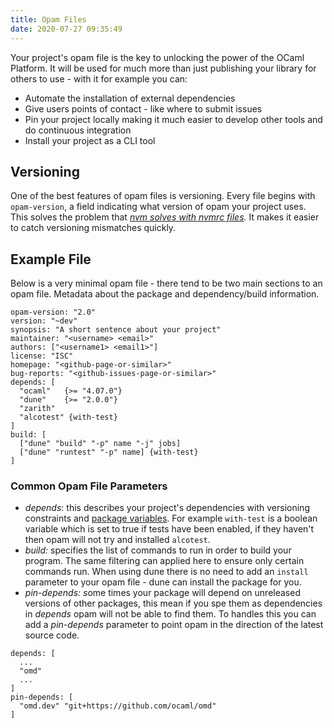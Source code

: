 ```yaml
---
title: Opam Files 
date: 2020-07-27 09:35:49
---
```


Your project's opam file is the key to unlocking the power of the OCaml Platform. It will be used for much more than just publishing your library for others to use - with it for example you can:

- Automate the installation of external dependencies
- Give users points of contact - like where to submit issues
- Pin your project locally making it much easier to develop other tools and do continuous integration
- Install your project as a CLI tool

## Versioning

One of the best features of opam files is versioning. Every file begins with `opam-version`, a field indicating what version of opam your project uses.  This solves the problem that *[nvm solves with nvmrc files](https://github.com/nvm-sh/nvm#nvmrc).* It makes it easier to catch versioning mismatches quickly. 

## Example File

Below is a very minimal opam file - there tend to be two main sections to an opam file. Metadata about the package and dependency/build information. 

```
opam-version: "2.0"
version: "~dev"
synopsis: "A short sentence about your project"
maintainer: "<username> <email>"
authors: ["<username1> <email1>"]
license: "ISC"
homepage: "<github-page-or-similar>"
bug-reports: "<github-issues-page-or-similar>"
depends: [
  "ocaml"   {>= "4.07.0"}
  "dune"    {>= "2.0.0"}
  "zarith"
  "alcotest" {with-test}
]
build: [
  ["dune" "build" "-p" name "-j" jobs]
  ["dune" "runtest" "-p" name] {with-test}
]
```

### Common Opam File Parameters

- *depends*: this describes your project's dependencies with versioning constraints and [package variables](https://opam.ocaml.org/doc/Manual.html#Package-variables). For example `with-test` is a boolean variable which is set to true if tests have been enabled, if they haven't then opam will not try and installed `alcotest`.
- *build:* specifies the list of commands to run in order to build your program. The same filtering can applied here to ensure only certain commands run. When using dune there is no need to add an `install` parameter to your opam file - dune can install the package for you.
- *pin-depends: s*ome times your package will depend on unreleased versions of other packages, this mean if you spe them as dependencies in *depends* opam will not be able to find them. To handles this you can add a *pin-depends* parameter to point opam in the direction of the latest source code.

```
depends: [
  ...
  "omd"
  ...
]
pin-depends: [
  "omd.dev" "git+https://github.com/ocaml/omd"
]
```